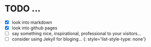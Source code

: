 # TODO ...
- [x] look into markdown
- [x] look into github pages
- [ ] say something nice, inspirational, professional to your visitors...
- [ ] consider using Jekyll for bloging...
{: style='list-style-type: none'}
